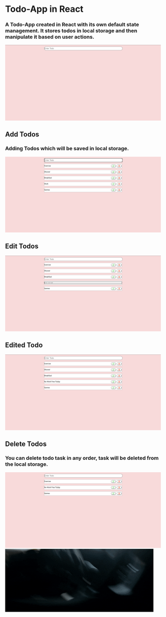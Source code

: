 # Todo-App in React
### A Todo-App created in React with its own default state management. It stores todos in local storage and then manipulate it based on user actions.
<img src="app-pics/AppMain.png">

## Add Todos
### Adding Todos which will be saved in local storage.
<img src="app-pics/AddTodos.png">

## Edit Todos
<img src="app-pics/EditTodos.png">

## Edited Todo
<img src="app-pics/EditedTodos.png">

## Delete Todos
### You can delete todo task in any order, task will be deleted from the local storage.
<img src="app-pics/DeleteTodos.png">
<img src="app-pics/giphy.gif">

